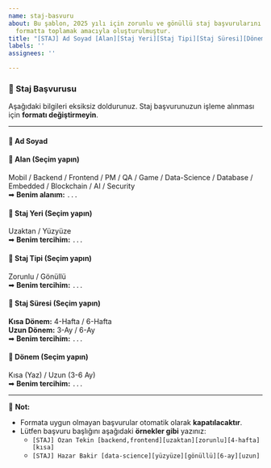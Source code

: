 ```yaml
---
name: staj-basvuru
about: Bu şablon, 2025 yılı için zorunlu ve gönüllü staj başvurularını standart bir
  formatta toplamak amacıyla oluşturulmuştur.
title: "[STAJ] Ad Soyad [Alan][Staj Yeri][Staj Tipi][Staj Süresi][Dönem]"
labels: ''
assignees: ''

---
```


### 📌 Staj Başvurusu  

Aşağıdaki bilgileri eksiksiz doldurunuz. Staj başvurunuzun işleme alınması için **formatı değiştirmeyin**.  

---  

#### 🔹 **Ad Soyad**  
<!-- Adınızı ve soyadınızı girin -->  

#### 🔹 **Alan** (Seçim yapın)  
Mobil / Backend / Frontend / PM / QA / Game / Data-Science / Database / Embedded / Blockchain / AI / Security  
➡ **Benim alanım:** `...`  

#### 🔹 **Staj Yeri** (Seçim yapın)  
Uzaktan / Yüzyüze  
➡ **Benim tercihim:** `...`  

#### 🔹 **Staj Tipi** (Seçim yapın)  
Zorunlu / Gönüllü  
➡ **Benim tercihim:** `...`  

#### 🔹 **Staj Süresi** (Seçim yapın)  
**Kısa Dönem:** 4-Hafta / 6-Hafta  
**Uzun Dönem:** 3-Ay / 6-Ay  
➡ **Benim tercihim:** `...`  

#### 🔹 **Dönem** (Seçim yapın)  
Kısa (Yaz) / Uzun (3-6 Ay)  
➡ **Benim tercihim:** `...`  

---  

📢 **Not:**  
- Formata uygun olmayan başvurular otomatik olarak **kapatılacaktır**.  
- Lütfen başvuru başlığını aşağıdaki **örnekler gibi** yazınız:  
  - `[STAJ] Ozan Tekin [backend,frontend][uzaktan][zorunlu][4-hafta][kısa]`  
  - `[STAJ] Hazar Bakir [data-science][yüzyüze][gönüllü][6-ay][uzun]`
